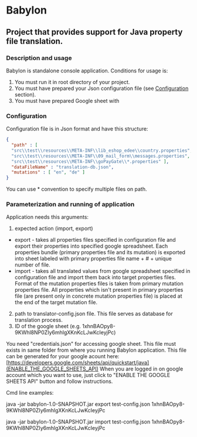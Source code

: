 # Babylon

## Project that provides support for Java property file translation.

### Description and usage 
Babylon is standalone console application. Conditions for usage is: 
1. You must run it in root directory of your project.
2. You must have prepared your Json configuration file (see [Configuration](###Configuration) section).
3. You must have prepared Google sheet with 

### Configuration
Configuration file is in Json format and have this structure: 
```json
{
  "path" : [ 
  "src\\test\\resources\\META-INF\\lib_eshop_edee\\country.properties",
  "src\\test\\resources\\META-INF\\09_mail_form\\messages.properties",
  "src\\test\\resources\\META-INF\\goPayGate\\*.properties" ],
  "dataFileName" : "translation-db.json",
  "mutations" : [ "en", "de" ]
}
```
You can use * convention to specify multiple files on path.

### Parameterization and running of application

Application needs this arguments:
1. expected action (import, export)
* export - takes all properties files specified in configuration file and export their properties into specified google spreadsheet. Each properties 
  bundle (primary properties file and its mutation) is exported into sheet labeled with primary properties file name + # + unique number of file.
* import - takes all translated values from google spreadsheet specified in configuration file and import them back into target properties files. 
  Format of the mutation properties files is taken from primary mutation properties file. All properties which isn't present in primary 
  properties file (are present only in concrete mutation properties file) is placed at the end of the target mutation file.
2. path to translator-config.json file. This file serves as database for translation process.
3. ID of the google sheet (e.g. 1xhnBAOpy8-9KWhl8NP0ZIy6mhlgXKnKcLJwKcIeyjPc) 

You need "credentials.json" for accessing google sheet. This file must exists in same folder from where you running Babylon application.
This file can be generated for your google acount here: 
[https://developers.google.com/sheets/api/quickstart/java](ENABLE_THE_GOOGLE_SHEETS_API) When you are logged in 
on google account which you want to use, just click to "ENABLE THE GOOGLE SHEETS API" button and follow instructions.

Cmd line examples:

java -jar babylon-1.0-SNAPSHOT.jar export test-config.json 1xhnBAOpy8-9KWhl8NP0ZIy6mhlgXKnKcLJwKcIeyjPc 

java -jar babylon-1.0-SNAPSHOT.jar import test-config.json 1xhnBAOpy8-9KWhl8NP0ZIy6mhlgXKnKcLJwKcIeyjPc
